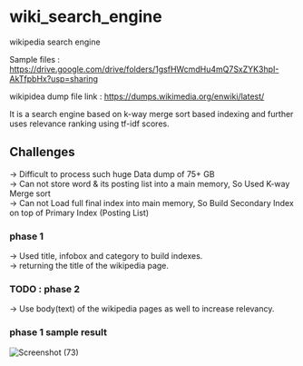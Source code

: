 # wiki_search_engine
wikipedia search engine

Sample files :
https://drive.google.com/drive/folders/1gsfHWcmdHu4mQ7SxZYK3hpI-AkTfpbHx?usp=sharing


wikipidea dump file link :
https://dumps.wikimedia.org/enwiki/latest/


It is a search engine based on k-way merge sort based indexing and further uses relevance ranking using tf-idf scores.

<h2> Challenges </h2>
  -> Difficult to process such huge Data dump of 75+ GB <br>
  -> Can not store word & its posting list into a main memory, So Used K-way Merge sort <br>
  -> Can not Load full final index into main memory, So Build Secondary Index on top of Primary Index (Posting List) <br>

<h3> phase 1 </h3>
  -> Used title, infobox and category to build indexes. <br>
  -> returning the title of the wikipedia page. <br>
  
 <h3> TODO : phase 2 </h3>
    -> Use body(text) of the wikipedia pages as well to increase relevancy. <br>


<h3> phase 1 sample result </h3>

![Screenshot (73)](https://user-images.githubusercontent.com/41481020/98722383-1ac46d00-23b7-11eb-8ac3-1e5b1e22f049.png)

